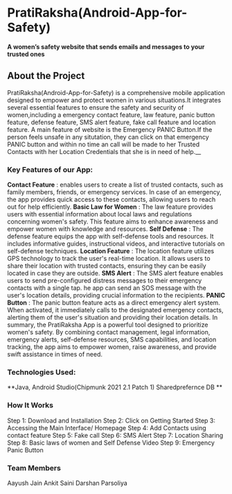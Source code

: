 # PratiRaksha(Android-App-for-Safety)
**A women’s safety website that sends emails and messages to your trusted ones**

## About the Project
PratiRaksha(Android-App-for-Safety) is a comprehensive mobile application designed to empower and protect women in various situations.It integrates several essential
features to ensure the safety and security of women,including a emergency contact feature, law feature, panic button feature, defense feature, SMS alert feature,
fake call feature and location feature.
A main feature of website is the Emergency PANIC Button.If the person feels unsafe in any situtation, they can click on that emergency PANIC button and within no time an 
call will be made to her Trusted Contacts with her Location Credentials that she is in need of help.__

### Key Features of our App:
**Contact Feature** : enables users to create a list of trusted contacts, such as family members, friends, or emergency services. In case of an emergency,
the app provides quick access to these contacts, allowing users to reach out for help efficiently.
**Basic Law for Women** : The law feature provides users with essential information about local laws and regulations concerning women's safety.
This feature aims to enhance awareness and empower women with knowledge and resources.
**Self Defense** : The defense feature equips the app with self-defense tools and resources. It includes informative guides, instructional videos, and interactive 
tutorials on self-defense techniques. 
**Location Feature** : The location feature utilizes GPS technology to track the user's real-time location. It allows users to share their location with trusted contacts, 
ensuring they can be easily located in case they are outside.
**SMS Alert** : The SMS alert feature enables users to send pre-configured distress messages to their emergency contacts with a single tap. he app can send an SOS message with the user's 
location details, providing crucial information to the recipients.
**PANIC Button** : The panic button feature acts as a direct emergency alert system. When activated, it immediately calls to the designated emergency contacts, alerting
them of the user's situation and providing their location details.
In summary, the PratiRaksha App is a powerful tool designed to prioritize women's safety. By combining contact management, legal information, emergency alerts,
self-defense resources, SMS capabilities, and location tracking, the app aims to empower women, raise awareness, and provide swift assistance in times of need.

### Technologies Used:
**Java,
Android Studio(Chipmunk 2021 2.1 Patch 1)
Sharedprefernce DB **

### How It Works
Step 1: Download and Installation
Step 2: Click on Getting Started
Step 3: Accessing the Main Interface/ Homepage
Step 4: Add Contacts using contact feature
Step 5: Fake call
Step 6: SMS Alert
Step 7: Location Sharing
Step 8: Basic laws of women  and  Self Defense Video
Step 9: Emergency Panic Button

### Team Members
Aayush Jain
Ankit Saini
Darshan Parsoliya
